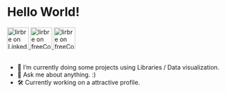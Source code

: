 <h1>Hello World!</h1>

<div align="left">
<a href="https://www.linkedin.com/in/lirbre/">
  <img alt="lirbre on LinkedIn" src="https://user-images.githubusercontent.com/86065449/133800957-60b9926e-d84d-4000-bc0e-00d8b448c4c2.png" style="width:50px" />
</a>
<a href="https://www.freecodecamp.org/lirbre">
  <img alt="lirbre on freeCodeCamp" src="https://user-images.githubusercontent.com/86065449/132470389-831800ca-2502-44d6-886c-645ed2d4ec40.png" style="width:50px" />
</a>
<a href="https://stackoverflow.com/users/16829903/breno-lira">
  <img alt="lirbre on freeCodeCamp" src="https://user-images.githubusercontent.com/86065449/133800527-7d4942c8-af20-4218-b9ee-2e45ab79eec9.png" style="width:50px" />
</a>

</div>
  
<br>

- 🌱 I’m currently doing some projects using Libraries / Data visualization.
- 💬 Ask me about anything. :)
- 🛠 Currently working on a attractive profile.
